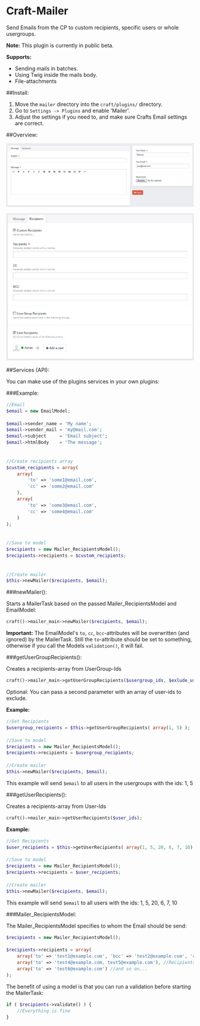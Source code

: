 Craft-Mailer
============

Send Emails from the CP to custom recipients, specific users or whole usergroups. 

**Note:** This plugin is currently in public beta.

**Supports:**

- Sending mails in batches.
- Using Twig inside the mails body.
- File-attachments


##Install:

1. Move the `mailer` directory into the `craft/plugins/` directory.
2. Go to `Settings -> Plugins` and enable 'Mailer'.
3. Adjust the settings if you need to, and make sure Crafts Email settings are correct.


##Overview:

![Overview of the plugins CP section](/overview_1.jpg)

![Overview of the plugins CP section](/overview_2.jpg)



##Services (API):

You can make use of the plugins services in your own plugins:


###Example:

```php
//Email
$email = new EmailModel;

$email->sender_name = 'My name';
$email->sender_mail = 'my@mail.com';
$email->subject     = 'Email subject';
$email->htmlBody    = 'The message';


//Create recipients array
$custom_recipients = array(
	array(
		'to' => 'some1@email.com',
		'cc' => 'some2@email.com'
	),
	array(
		'to' => 'some3@email.com',
		'cc' => 'some4@email.com'
	)
);


//Save to model
$recipients = new Mailer_RecipientsModel();
$recipients->recipients = $custom_recipients;


//Create mailer
$this->newMailer($recipients, $email);
```

###newMailer():

Starts a MailerTask based on the passed Mailer_RecipientsModel and EmailModel:

```php
craft()->mailer_main->newMailer($recipients, $email);
```

**Important:** The EmailModel's `to`, `cc`, `bcc`-attributes will be overwritten (and ignored) by the MailerTask.  Still the `to`-attribute should be set to something, otherwise if you call the Models `validation()`, it will fail.

###getUserGroupRecipients():

Creates a recipients-array from UserGroup-Ids

```php
craft()->mailer_main->getUserGroupRecipients($usergroup_ids, $exlude_user_ids=array());
```

Optional: You can pass a second parameter with an array of user-ids to exclude.

**Example:**

```php
//Get Recipients
$usergroup_recipients = $this->getUserGroupRecipients( array(1, 5) );

//Save to model
$recipients = new Mailer_RecipientsModel();
$recipients->recipients = $usergroup_recipients;

//Create mailer
$this->newMailer($recipients, $email);
```

This example will send `$email` to all users in the usergroups with the ids: 1, 5

###getUserRecipients():

Creates a recipients-array from User-Ids

```php
craft()->mailer_main->getUserRecipients($user_ids);
```

**Example:**

```php
//Get Recipients
$user_recipients = $this->getUserRecipients( array(1, 5, 20, 6, 7, 10) );

//Save to model
$recipients = new Mailer_RecipientsModel();
$recipients->recipients = $user_recipients;

//Create mailer
$this->newMailer($recipients, $email);
```

This example will send `$email` to all users with the ids: 1, 5, 20, 6, 7, 10

###Mailer_RecipientsModel:

The Mailer_RecipientsModel specifies to whom the Email should be send:

```php
$recipients = new Mailer_RecipientsModel();

$recipients->recipients = array(
	array('to' => 'test1@example.com', 'bcc' => 'test2@example.com', 'cc' => 'test3@example.com'), //Recipients of the 1. mail
	array('to' => 'test4@example.com, test5@example.com'), //Recipients of the 2. mail
	array('to' => 'test6@example.com') //and so on...
);
```

The benefit of using a model is that you can run a validation before starting the MailerTask:

```php
if ( $recipients->validate() ) {
	//Everything is fine
}
```
